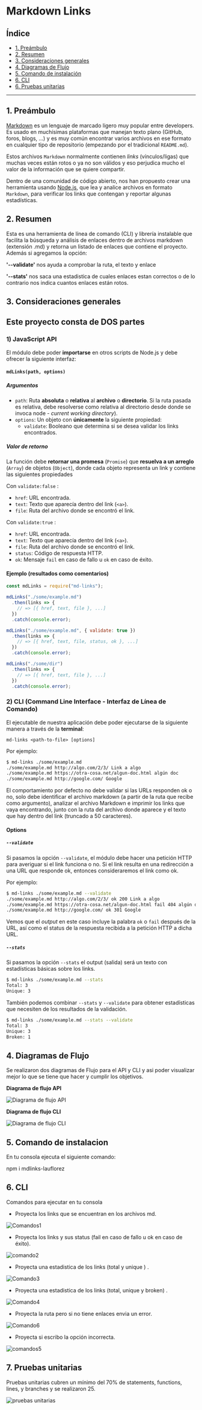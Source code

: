 # Markdown Links

## Índice

* [1. Preámbulo](#1-preámbulo)
* [2. Resumen ](#2-resumen)
* [3. Consideraciones generales](#3-consideraciones-generales)
* [4. Diagramas de Flujo](#4-Diagramas-de-Flujo)
* [5. Comando de instalación ](#5-comando-de-instalación)
* [6. CLI ](#6-cli )
* [6. Pruebas unitarias ](#7-pruebas-unitarias)

***

## 1. Preámbulo

[Markdown](https://es.wikipedia.org/wiki/Markdown) es un lenguaje de marcado
ligero muy popular entre developers. Es usado en muchísimas plataformas que
manejan texto plano (GitHub, foros, blogs, ...) y es muy común
encontrar varios archivos en ese formato en cualquier tipo de repositorio
(empezando por el tradicional `README.md`).

Estos archivos `Markdown` normalmente contienen _links_ (vínculos/ligas) que
muchas veces están rotos o ya no son válidos y eso perjudica mucho el valor de
la información que se quiere compartir. 

Dentro de una comunidad de código abierto, nos han propuesto crear una
herramienta usando [Node.js](https://nodejs.org/), que lea y analice archivos
en formato `Markdown`, para verificar los links que contengan y reportar
algunas estadísticas.

## 2. Resumen 

Esta es una herramienta de línea de comando (CLI) y librería instalable que facilita la búsqueda y análisis de enlaces dentro de archivos markdown (extensión .md) y retorna un listado de enlaces que contiene el proyecto. Además si agregamos la opción:

**'--validate'** nos ayuda a comprobar la ruta, el texto y enlace

**'--stats'** nos saca una estadistica de cuales enlaces estan correctos o de lo contrario nos indica cuantos enlaces están rotos.

## 3. Consideraciones generales

## Este proyecto consta de DOS partes

### 1) JavaScript API

El módulo debe poder **importarse** en otros scripts de Node.js y debe ofrecer la
siguiente interfaz:

#### `mdLinks(path, options)`

##### Argumentos

* `path`: Ruta **absoluta** o **relativa** al **archivo** o **directorio**.
Si la ruta pasada es relativa, debe resolverse como relativa al directorio
desde donde se invoca node - _current working directory_).
* `options`: Un objeto con **únicamente** la siguiente propiedad:
  - `validate`: Booleano que determina si se desea validar los links
    encontrados.

##### Valor de retorno

La función debe **retornar una promesa** (`Promise`) que **resuelva a un arreglo**
(`Array`) de objetos (`Object`), donde cada objeto representa un link y contiene
las siguientes propiedades

Con `validate:false` :

* `href`: URL encontrada.
* `text`: Texto que aparecía dentro del link (`<a>`).
* `file`: Ruta del archivo donde se encontró el link.

Con `validate:true` :

* `href`: URL encontrada.
* `text`: Texto que aparecía dentro del link (`<a>`).
* `file`: Ruta del archivo donde se encontró el link.
* `status`: Código de respuesta HTTP.
* `ok`: Mensaje `fail` en caso de fallo u `ok` en caso de éxito.

#### Ejemplo (resultados como comentarios)

```js
const mdLinks = require("md-links");

mdLinks("./some/example.md")
  .then(links => {
    // => [{ href, text, file }, ...]
  })
  .catch(console.error);

mdLinks("./some/example.md", { validate: true })
  .then(links => {
    // => [{ href, text, file, status, ok }, ...]
  })
  .catch(console.error);

mdLinks("./some/dir")
  .then(links => {
    // => [{ href, text, file }, ...]
  })
  .catch(console.error);
```

### 2) CLI (Command Line Interface - Interfaz de Línea de Comando)

El ejecutable de nuestra aplicación debe poder ejecutarse de la siguiente
manera a través de la **terminal**:

`md-links <path-to-file> [options]`

Por ejemplo:

```sh
$ md-links ./some/example.md
./some/example.md http://algo.com/2/3/ Link a algo
./some/example.md https://otra-cosa.net/algun-doc.html algún doc
./some/example.md http://google.com/ Google
```

El comportamiento por defecto no debe validar si las URLs responden ok o no,
solo debe identificar el archivo markdown (a partir de la ruta que recibe como
argumento), analizar el archivo Markdown e imprimir los links que vaya
encontrando, junto con la ruta del archivo donde aparece y el texto
que hay dentro del link (truncado a 50 caracteres).

#### Options

##### `--validate`

Si pasamos la opción `--validate`, el módulo debe hacer una petición HTTP para
averiguar si el link funciona o no. Si el link resulta en una redirección a una
URL que responde ok, entonces consideraremos el link como ok.

Por ejemplo:

```sh
$ md-links ./some/example.md --validate
./some/example.md http://algo.com/2/3/ ok 200 Link a algo
./some/example.md https://otra-cosa.net/algun-doc.html fail 404 algún doc
./some/example.md http://google.com/ ok 301 Google
```

Vemos que el _output_ en este caso incluye la palabra `ok` o `fail` después de
la URL, así como el status de la respuesta recibida a la petición HTTP a dicha
URL.

##### `--stats`

Si pasamos la opción `--stats` el output (salida) será un texto con estadísticas
básicas sobre los links.

```sh
$ md-links ./some/example.md --stats
Total: 3
Unique: 3
```

También podemos combinar `--stats` y `--validate` para obtener estadísticas que
necesiten de los resultados de la validación.

```sh
$ md-links ./some/example.md --stats --validate
Total: 3
Unique: 3
Broken: 1
```

## 4. Diagramas de Flujo

Se realizaron dos diagramas de Flujo para el API y CLI y asi poder visualizar mejor lo que se tiene que hacer y cumplir los objetivos.

**Diagrama de flujo API**

![Diagrama de flujo API](imagenes/Diagrama%20API.png)

**Diagrama de flujo CLI**

![Diagrama de flujo CLI](imagenes/Diagrama%20CLI.png)



## 5. Comando de instalacion 

En tu consola ejecuta el siguiente comando:

npm i mdlinks-lauflorez


## 6. CLI

Comandos para ejecutar en tu consola

 * Proyecta los links que se encuentran en los archivos md.
 
![Comandos1](https://github.com/lauraflorezt/DEV004-md-links/assets/121992038/7774b8f3-b9cb-4271-9b7b-80fd28917237)

* Proyecta los links y sus status (fail en caso de fallo u ok en caso de éxito).

![comando2](https://github.com/lauraflorezt/DEV004-md-links/assets/121992038/ea2b4029-9f3d-4a81-a18c-21d33cb9fbfb)

* Proyecta una estadistica de los links (total y unique ) .

![Comando3](https://github.com/lauraflorezt/DEV004-md-links/assets/121992038/fa36ef39-aa35-4e13-81b1-7dc76cdcd68a)

* Proyecta una estadistica de los links (total, unique y broken) .

![Comando4](https://github.com/lauraflorezt/DEV004-md-links/assets/121992038/587eb417-917a-49c4-bfb0-5a19de495433)

* Proyecta la ruta pero si no tiene enlaces envia un error.

![Comando6](https://github.com/lauraflorezt/DEV004-md-links/assets/121992038/9b7ee1d9-3e7e-4e2b-83ea-43d6bcbee8bf)

* Proyecta si escribo la opción incorrecta.

![comandos5](imagenes/comando5.JPG)

## 7. Pruebas unitarias

Pruebas unitarias cubren un mínimo del 70% de statements, functions, lines, y branches y se realizaron 25.

![pruebas unitarias](imagenes/Pruebas%20unitarias.png)



